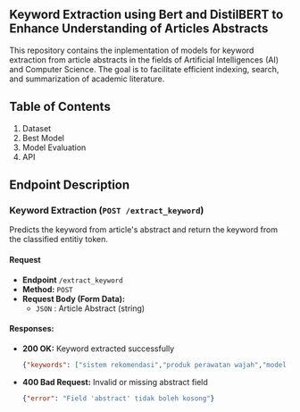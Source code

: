 Keyword Extraction using Bert and DistilBERT to Enhance Understanding of Articles Abstracts
---
This repository contains the inplementation of models for keyword extraction from article abstracts in the fields of Artificial Intelligences (AI) and Computer Science. The goal is to facilitate efficient indexing, search, and summarization of academic literature.

## Table of Contents
1. Dataset
2. Best Model
3. Model Evaluation
4. API

## Endpoint Description

### Keyword Extraction (`POST /extract_keyword`)
Predicts the keyword from article's abstract and return the keyword from the classified entitiy token.

#### Request
- **Endpoint** `/extract_keyword`
- **Method:** `POST`
- **Request Body (Form Data):**
  - `JSON` : Article Abstract (string)

#### Responses:
- **200 OK:** Keyword extracted successfully
  ```json
  {"keywords": ["sistem rekomendasi","produk perawatan wajah","model Transformer","ekstraksi kata kunci"],"message": "Ok"}
  ````
- **400 Bad Request:** Invalid or missing abstract field
  ```json
  {"error": "Field 'abstract' tidak boleh kosong"}
  ```
